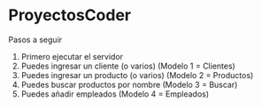 # ProyectosCoder

Pasos a seguir

1) Primero ejecutar el servidor
2) Puedes ingresar un cliente (o varios) (Modelo 1 = Clientes)
3) Puedes ingresar un producto (o varios) (Modelo 2 = Productos)
4) Puedes buscar productos por nombre (Modelo 3 = Buscar)
5) Puedes añadir empleados (Modelo 4 = Empleados)

